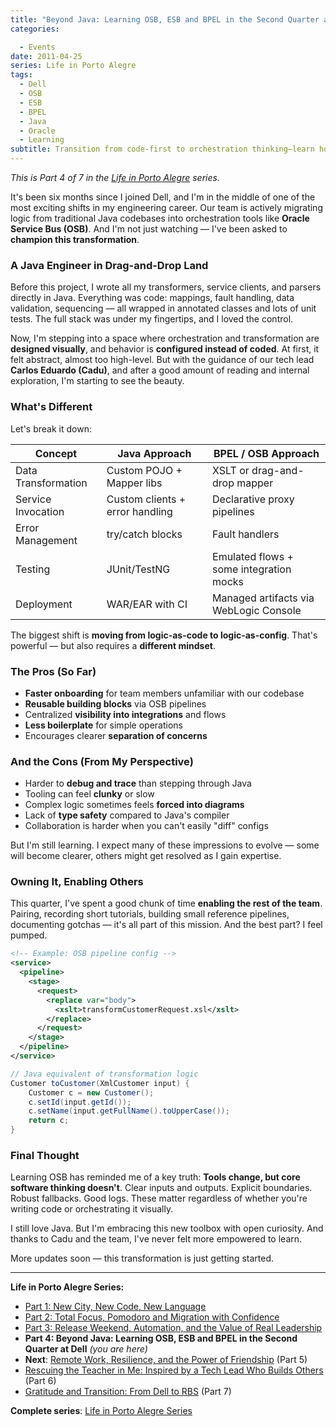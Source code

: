 ```yaml
---
title: "Beyond Java: Learning OSB, ESB and BPEL in the Second Quarter at Dell"
categories:

  - Events
date: 2011-04-25
series: Life in Porto Alegre
tags:
  - Dell
  - OSB
  - ESB
  - BPEL
  - Java
  - Oracle
  - Learning
subtitle: Transition from code-first to orchestration thinking—learn how moving from Java to OSB/BPEL changes your mindset from logic-as-code to logic-as-config while enabling teams
---
```


_This is Part 4 of 7 in the [Life in Porto Alegre](/en/series/life-in-porto-alegre/) series._

It's been six months since I joined Dell, and I'm in the middle of one of the most exciting shifts in my engineering career. Our team is actively migrating logic from traditional Java codebases into orchestration tools like **Oracle Service Bus (OSB)**. And I'm not just watching — I've been asked to **champion this transformation**.

### A Java Engineer in Drag-and-Drop Land

Before this project, I wrote all my transformers, service clients, and parsers directly in Java. Everything was code: mappings, fault handling, data validation, sequencing — all wrapped in annotated classes and lots of unit tests. The full stack was under my fingertips, and I loved the control.

Now, I'm stepping into a space where orchestration and transformation are **designed visually**, and behavior is **configured instead of coded**. At first, it felt abstract, almost too high-level. But with the guidance of our tech lead **Carlos Eduardo (Cadu)**, and after a good amount of reading and internal exploration, I'm starting to see the beauty.

### What's Different

Let's break it down:

| Concept             | Java Approach                   | BPEL / OSB Approach                     |
| ------------------- | ------------------------------- | --------------------------------------- |
| Data Transformation | Custom POJO + Mapper libs       | XSLT or drag-and-drop mapper            |
| Service Invocation  | Custom clients + error handling | Declarative proxy pipelines             |
| Error Management    | try/catch blocks                | Fault handlers                          |
| Testing             | JUnit/TestNG                    | Emulated flows + some integration mocks |
| Deployment          | WAR/EAR with CI                 | Managed artifacts via WebLogic Console  |

The biggest shift is **moving from logic-as-code to logic-as-config**. That's powerful — but also requires a **different mindset**.

### The Pros (So Far)

- **Faster onboarding** for team members unfamiliar with our codebase
- **Reusable building blocks** via OSB pipelines
- Centralized **visibility into integrations** and flows
- **Less boilerplate** for simple operations
- Encourages clearer **separation of concerns**

### And the Cons (From My Perspective)

- Harder to **debug and trace** than stepping through Java
- Tooling can feel **clunky** or slow
- Complex logic sometimes feels **forced into diagrams**
- Lack of **type safety** compared to Java's compiler
- Collaboration is harder when you can't easily "diff" configs

But I'm still learning. I expect many of these impressions to evolve — some will become clearer, others might get resolved as I gain expertise.

### Owning It, Enabling Others

This quarter, I've spent a good chunk of time **enabling the rest of the team**. Pairing, recording short tutorials, building small reference pipelines, documenting gotchas — it's all part of this mission. And the best part? I feel pumped.

```xml
<!-- Example: OSB pipeline config -->
<service>
  <pipeline>
    <stage>
      <request>
        <replace var="body">
          <xslt>transformCustomerRequest.xsl</xslt>
        </replace>
      </request>
    </stage>
  </pipeline>
</service>
```

```java
// Java equivalent of transformation logic
Customer toCustomer(XmlCustomer input) {
    Customer c = new Customer();
    c.setId(input.getId());
    c.setName(input.getFullName().toUpperCase());
    return c;
}
```

### Final Thought

Learning OSB has reminded me of a key truth: **Tools change, but core software thinking doesn't**. Clear inputs and outputs. Explicit boundaries. Robust fallbacks. Good logs. These matter regardless of whether you're writing code or orchestrating it visually.

I still love Java. But I'm embracing this new toolbox with open curiosity. And thanks to Cadu and the team, I've never felt more empowered to learn.

More updates soon — this transformation is just getting started.

---

**Life in Porto Alegre Series:**

- [Part 1: New City, New Code, New Language](/en/posts/2010-11-15-primeira-semana-dell-porto-alegre/)
- [Part 2: Total Focus, Pomodoro and Migration with Confidence](/en/posts/2010-12-16-migracao-foco-pomodoro-dell/)
- [Part 3: Release Weekend, Automation, and the Value of Real Leadership](/en/posts/2011-01-30-final-de-semana-de-release-dell/)
- **Part 4: Beyond Java: Learning OSB, ESB and BPEL in the Second Quarter at Dell** _(you are here)_
- **Next**: [Remote Work, Resilience, and the Power of Friendship](/en/posts/2011-10-15-trabalho-remoto-resiliencia-e-amizade/) (Part 5)
- [Rescuing the Teacher in Me: Inspired by a Tech Lead Who Builds Others](/en/posts/2011-12-20-resgatando-o-educador-em-mim/) (Part 6)
- [Gratitude and Transition: From Dell to RBS](/en/posts/2012-04-01-transicao-dell-para-rbs/) (Part 7)

**Complete series**: [Life in Porto Alegre Series](/series/life-in-porto-alegre/)
